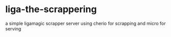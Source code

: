 # liga-the-scrappering
a simple ligamagic scrapper server using cherio for scrapping and micro for serving
